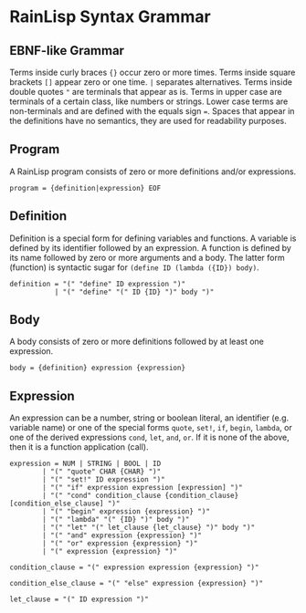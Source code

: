 ﻿# RainLisp Syntax Grammar

## EBNF-like Grammar
Terms inside curly braces `{}` occur zero or more times. Terms inside square brackets `[]` appear zero or one time. `|` separates alternatives. Terms inside double quotes `"` are terminals that appear as is. Terms in upper case are terminals of a certain class, like numbers or strings. Lower case terms are non-terminals and are defined with the equals sign `=`. Spaces that appear in the definitions have no semantics, they are used for readability purposes.
## Program
A RainLisp program consists of zero or more definitions and/or expressions.
```
program = {definition|expression} EOF
```
## Definition
Definition is a special form for defining variables and functions. A variable is defined by its identifier followed by an expression. A function is defined by its name followed by zero or more arguments and a body. The latter form (function) is syntactic sugar for `(define ID (lambda ({ID}) body)`.
```
definition = "(" "define" ID expression ")"
           | "(" "define" "(" ID {ID} ")" body ")"
```
## Body
A body consists of zero or more definitions followed by at least one expression.
```	
body = {definition} expression {expression}
```
## Expression
An expression can be a number, string or boolean literal, an identifier (e.g. variable name) or one of the special forms `quote`, `set!`, `if`, `begin`, `lambda`, or one of the derived expressions `cond`, `let`, `and`, `or`. If it is none of the above, then it is a function application (call).
```
expression = NUM | STRING | BOOL | ID 
		| "(" "quote" CHAR {CHAR} ")"
		| "(" "set!" ID expression ")"
		| "(" "if" expression expression [expression] ")"
		| "(" "cond" condition_clause {condition_clause} [condition_else_clause] ")"
		| "(" "begin" expression {expression} ")"
		| "(" "lambda" "(" {ID} ")" body ")"
		| "(" "let" "(" let_clause {let_clause} ")" body ")"
		| "(" "and" expression {expression} ")"
		| "(" "or" expression {expression} ")"
		| "(" expression {expression} ")"
```

```
condition_clause = "(" expression expression {expression} ")"
```

```
condition_else_clause = "(" "else" expression {expression} ")"
```

```
let_clause = "(" ID expression ")"
```
